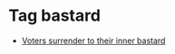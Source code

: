 <!--
title: Tag bastard
date: 2020-06-28T14:56:50.426Z
tags:
-->
# Tag bastard

 * [Voters surrender to their inner bastard](118442390582.md)